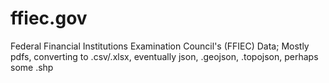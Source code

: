 ffiec.gov
=========

Federal Financial Institutions Examination Council's (FFIEC) Data; Mostly pdfs, converting to .csv/.xlsx, eventually json, .geojson, .topojson, perhaps some .shp

